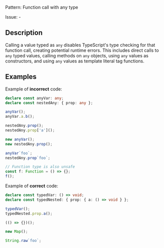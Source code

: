 Pattern: Function call with any type

Issue: -

## Description

Calling a value typed as `any` disables TypeScript's type checking for that function call, creating potential runtime errors. This includes direct calls to `any` typed values, calling methods on `any` objects, using `any` values as constructors, and using `any` values as template literal tag functions.

## Examples

Example of **incorrect** code:
```ts
declare const anyVar: any;
declare const nestedAny: { prop: any };

anyVar();
anyVar.a.b();

nestedAny.prop();
nestedAny.prop['a']();

new anyVar();
new nestedAny.prop();

anyVar`foo`;
nestedAny.prop`foo`;

// Function type is also unsafe
const f: Function = () => {};
f();
```

Example of **correct** code:
```ts
declare const typedVar: () => void;
declare const typedNested: { prop: { a: () => void } };

typedVar();
typedNested.prop.a();

(() => {})();

new Map();

String.raw`foo`;
```